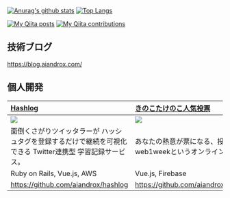 [![Anurag's github stats](https://github-readme-stats.vercel.app/api?username=aiandrox&count_private=true&show_icons=true&theme=dracula)](https://github.com/anuraghazra/github-readme-stats)
[![Top Langs](https://github-readme-stats.vercel.app/api/top-langs/?username=aiandrox&layout=compact&theme=dracula)](https://github.com/anuraghazra/github-readme-stats)


[![My Qiita posts](https://qiita-badge.apiapi.app/s/aiandrox/posts.svg)](http://qiita.com/aiandrox)
[![My Qiita contributions](https://qiita-badge.apiapi.app/s/aiandrox/contributions.svg)](http://qiita.com/aiandrox)


## 技術ブログ
https://blog.aiandrox.com/

## 個人開発

| [Hashlog](https://hashlog.work) | [きのこたけのこ人気投票](https://like-ranking.web.app) | [ひきこもりのいちにち](https://aiandrox.github.io/hikikomori_oneday/) |
| :---------- | :-------- | :----------|
| <img src="https://github.com/aiandrox/portfolio_site/blob/master/static/images/showcase/hashlog.png"> | <img src="https://github.com/aiandrox/portfolio_site/blob/master/static/images/showcase/kinokotakenoko.png"> | <img src="https://github.com/aiandrox/portfolio_site/blob/master/static/images/showcase/hikikomori.png"> |
| 面倒くさがりツイッタラーが ハッシュタグを登録するだけで継続を可視化できる Twitter連携型 学習記録サービス。 | あなたの熱意が票になる、投票し放題の人気投票。<br>web1weekというオンラインハッカソンの参加作品   | 家で一日を過ごす育成ゲームのようなもの。<br>web1weekというオンラインハッカソンの参加作品 |
| Ruby on Rails, Vue.js, AWS  | Vue.js, Firebase | Vue.js |
| https://github.com/aiandrox/hashlog | https://github.com/aiandrox/kinokotakenoko_rank | https://github.com/aiandrox/hikikomori_oneday |
